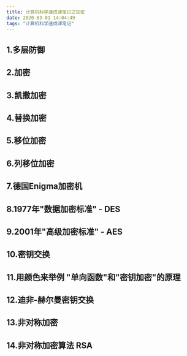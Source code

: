 ```yaml
---
title: 计算机科学速成课笔记之加密
date: 2020-03-01 14:04:49
tags: "计算机科学速成课笔记"
---
```


## 1.多层防御
<!--more-->
## 2.加密

## 3.凯撒加密

## 4.替换加密

## 5.移位加密

## 6.列移位加密

## 7.德国Enigma加密机

## 8.1977年"数据加密标准" - DES

## 9.2001年"高级加密标准" - AES

## 10.密钥交换

## 11.用颜色来举例 "单向函数"和"密钥加密"的原理

## 12.迪非-赫尔曼密钥交换

## 13.非对称加密

## 14.非对称加密算法 RSA